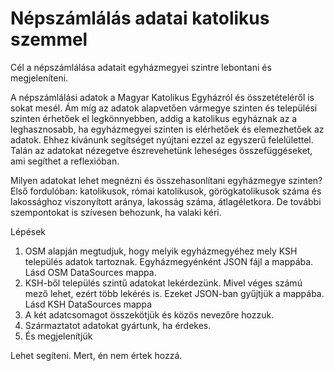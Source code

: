 # Népszámlálás adatai katolikus szemmel

Cél a népszámlálása adatait egyházmegyei szintre lebontani és megjeleníteni.

A népszámlálási adatok a Magyar Katolikus Egyházról és összetételéről is sokat mesél. Ám míg az adatok alapvetően vármegye szinten és települési szinten érhetőek el legkönnyebben, addig a katolikus egyháznak az a leghasznosabb, ha egyházmegyei szinten is elérhetőek és elemezhetőek az adatok. Ehhez kívánunk segítséget nyújtani ezzel az egyszerű felelülettel. Talán az adatokat nézegetve észrevehetünk leheséges összefüggéseket, ami segíthet a reflexióban.

Milyen adatokat lehet megnézni és összehasonlítani egyházmegye szinten? Első fordulóban: katolikusok, római katolikusok, görögkatolikusok száma és lakossághoz viszonyított aránya, lakosság száma, átlagéletkora. De további szempontokat is szívesen behozunk, ha valaki kéri. 

Lépések
1) OSM alapján megtudjuk, hogy melyik egyházmegyéhez mely KSH település adatok tartoznak. Egyházmegyénként JSON fájl a mappába. Lásd OSM DataSources mappa.
2) KSH-ből település szintű adatokat lekérdezünk. Mivel véges számú mező lehet, ezért több lekérés is. Ezeket JSON-ban gyűjtjük a mappába. Lásd KSH DataSources mappa
3) A két adatcsomagot összekötjük és közös nevezőre hozzuk.
4) Származtatot adatokat gyártunk, ha érdekes.
5) És megjelenítjük

Lehet segíteni. Mert, én nem értek hozzá.
